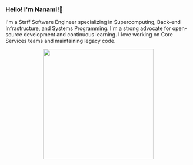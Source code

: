 ### Hello! I'm Nanami!👋
I'm a Staff Software Engineer specializing in Supercomputing, Back-end Infrastructure, and Systems Programming. 
I'm a strong advocate for open-source development and continuous learning. 
I love working on Core Services teams and maintaining legacy code.  

<div id="header" align="center">
  <img src="https://media.giphy.com/media/v1.Y2lkPTc5MGI3NjExOGJqZnUyazBjcGo1czF1dDc3M3hneDE1M3Q1dXFnbDJ3bzVoa3llciZlcD12MV9pbnRlcm5hbF9naWZfYnlfaWQmY3Q9Zw/citBl9yPwnUOs/giphy.gif" width = "300"/>
</div>

